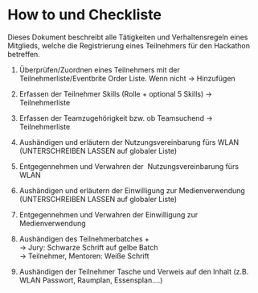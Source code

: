 # How to und Checkliste

Dieses Dokument beschreibt alle Tätigkeiten und Verhaltensregeln eines Mitglieds, welche die Registrierung eines Teilnehmers für den Hackathon <XY> betreffen.

1.  Überprüfen/Zuordnen eines Teilnehmers mit der Teilnehmerliste/Eventbrite Order Liste. Wenn nicht → Hinzufügen

2.  Erfassen der Teilnehmer Skills (Rolle + optional 5 Skills) → Teilnehmerliste
3.  Erfassen der Teamzugehörigkeit bzw. ob Teamsuchend → Teilnehmerliste

4.  Aushändigen und erläutern der Nutzungsvereinbarung fürs WLAN (UNTERSCHREIBEN LASSEN auf globaler Liste)
5.  Entgegennehmen und Verwahren der  Nutzungsvereinbarung fürs WLAN

6.  Aushändigen und erläutern der Einwilligung zur Medienverwendung (UNTERSCHREIBEN LASSEN auf globaler Liste)
7.  Entgegennehmen und Verwahren der Einwilligung zur Medienverwendung

8.  Aushändigen des Teilnehmerbatches +\
    → Jury: Schwarze Schrift auf gelbe Batch\
    → Teilnehmer, Mentoren: Weiße Schrift
9.  Aushändigen der Teilnehmer Tasche und Verweis auf den Inhalt (z.B. WLAN Passwort, Raumplan, Essensplan....)
